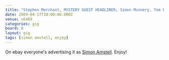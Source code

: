 ```yaml
---
title: "Stephen Merchant, MYSTERY GUEST HEADLINER, Simon Munnery, Tom Basden, Tim Key, Milton Jones"
date: 2009-04-17T18:00:00.000Z
venue: v6469
categories: gig
board: 8
layout: gig
tags: [simon amstell, enjoy]
---
```

On ebay everyone's advertising it as <a href="/wiki/simon+amstell">Simon Amstell</a>. Enjoy!